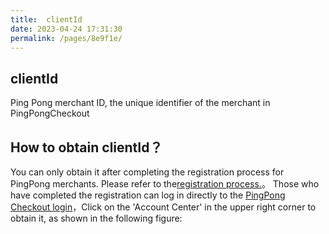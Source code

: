 ```yaml
---
title:  clientId
date: 2023-04-24 17:31:30
permalink: /pages/8e9f1e/
---
```


## clientId
Ping Pong merchant ID, the unique identifier of the merchant in PingPongCheckout

## How to obtain clientId？
You can only obtain it after completing the registration process for PingPong merchants. Please refer to the<a href="/pages/7e0356/" target="_blank">registration process.</a>。
Those who have completed the registration can log in directly to the <a href="https://checkout.pingpongx.com/aq/login" target="_blank">PingPong Checkout login</a>，Click on the 'Account Center' in the upper right corner to obtain it, as shown in the following figure:

<div>
    <img :src="$withBase('/register/clientId.png')" alt="">
</div>

